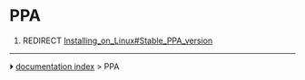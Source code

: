 # PPA
1.  REDIRECT [Installing_on_Linux#Stable_PPA_version](Installing_on_Linux#Stable_PPA_version.md)



---
⏵ [documentation index](../README.md) > PPA
